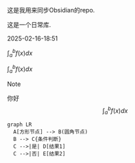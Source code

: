 这是我用来同步Obsidian的repo.

这是一个日常库.

2025-02-16-18:51

$\int_{a}^{b} f(x) dx$

$\int_a^bf(x) dx$

> [!note] 
> 你好 
> $$
> \int_a^bf(x) dx
> $$


```mermaid
graph LR
  A[方形节点] --> B(圆角节点)
  B --> C{条件判断}
  C -->|是| D[结果1]
  C -->|否| E[结果2]
```

